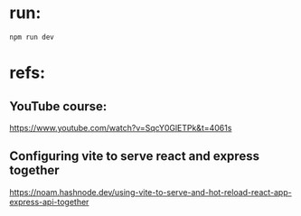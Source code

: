 # run:

`npm run dev`

# refs:

## YouTube course:

https://www.youtube.com/watch?v=SqcY0GlETPk&t=4061s

## Configuring vite to serve react and express together

https://noam.hashnode.dev/using-vite-to-serve-and-hot-reload-react-app-express-api-together
